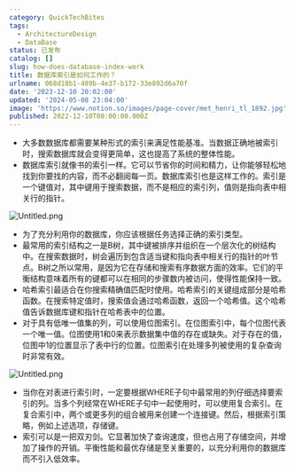 ```yaml
---
category: QuickTechBites
tags:
  - ArchitectureDesign
  - DataBase
status: 已发布
catalog: []
slug: how-does-database-index-work
title: 数据库索引是如何工作的？
urlname: 068d18b1-489b-4e37-b172-33e892d6a70f
date: '2023-12-10 20:02:00'
updated: '2024-05-08 23:04:00'
image: 'https://www.notion.so/images/page-cover/met_henri_tl_1892.jpg'
published: 2022-12-10T08:00:00.000Z
---
```

- 大多数数据库都需要某种形式的索引来满足性能基准。当数据正确地被索引时，搜索数据库就会变得更简单，这也提高了系统的整体性能。
- 数据库索引就像书的索引一样。它可以节省你的时间和精力，让你能够轻松地找到你要找的内容，而不必翻阅每一页。数据库索引也是这样工作的。索引是一个键值对，其中键用于搜索数据，而不是相应的索引列，值则是指向表中相关行的指针。

![Untitled.png](https://prod-files-secure.s3.us-west-2.amazonaws.com/5d24fe63-e567-4804-86f9-9fdc62e13082/3e87f042-644d-48ab-9a58-227f3d930d71/Untitled.png?X-Amz-Algorithm=AWS4-HMAC-SHA256&X-Amz-Content-Sha256=UNSIGNED-PAYLOAD&X-Amz-Credential=ASIAZI2LB466VPEXCLV5%2F20250405%2Fus-west-2%2Fs3%2Faws4_request&X-Amz-Date=20250405T213313Z&X-Amz-Expires=3600&X-Amz-Security-Token=IQoJb3JpZ2luX2VjEL7%2F%2F%2F%2F%2F%2F%2F%2F%2F%2FwEaCXVzLXdlc3QtMiJHMEUCIQCw%2B26Zx4bamlBabYj0oy7bgYcxSWYivtcIJWoudE7lgQIgIVwHni5HsMz1ObJD542FdyVMtd0zPQl28zH8042ozkMq%2FwMINxAAGgw2Mzc0MjMxODM4MDUiDLdZot6WczCeTEekUircA%2BenfqRFKOZX3X%2FP5A%2FGi9qQwdXzeSG31wTOLNLEvo4A3H12TnZpay7jc9MJf47Y7ujLK1oZDOl%2F77datU%2FlAcf8rCA56V9Kg7O7XaT7lUKZmMs8ibb7Bqh9hzxyzZ2wSLkthj5WEJzEVERmphaPDTS9LOfZE91wajf07IIsN2%2BJinXfEvlEWsxcry8m%2B6t9K8HAJ%2BvwSsk0xdDJbG%2BsUOztEZ28ctDi5t9OceIjPUmzlF16WkRbbVocqt4AjyyCcV43RRwEsFp3uV66Xu6bxzfBbyeOd4iXu07rXdhg4Pb%2F6MATP5wI%2F3eghb4nfg%2BHKhr6Q%2FKlXYEX7UVULxAuhgAgiqbWO4g5TcNIjz6TFizWcmoojq9%2F6wrhbKTRjj8SYyq%2Flg%2FY76NHuyZwNkhPDBGMCJe%2ByuXWEQIY4xmR7cYQ%2FiSp0zi3vDSD7WSM7fY7TMQZsm1iKEf7FMiCL0N1Am9Vit8j9rBki7SsA%2B%2FgYh08u%2B2GGVDnZiHMjgi1twrf%2B%2FJkjQp%2FGZ6d%2BcIrUYrugq3dUE7kYeEnDJX6y5igNXzdE%2BYa3TTv6dSMsObRWaWLPCB2GWBCvzHjjlwC4OeEMfXTTw3bNGxgAoRMxQdib5KCvXF3yhHqbho%2BbqlvMKTBxr8GOqUBYCi%2Fw9D4BUYkxU22RI0QLKPUHsV32po38Gh4KePhp3NfNf54oj9RVVwfUGsT2Hk4FIbmiZlUFCE1mXG0bQMntHlCs5AJSlgxxsEU9UUen4PwNG5EuBO9LuPag1mfRLVSnLiA0f78%2FfEBBZF9KjL410QAmx9teh9yrBvvI6UNuAR5bOBE3Dhxp8Ef9yrrHGjCLbmjO2kE3IB%2B0Q5vhZ5y0EBsCVAu&X-Amz-Signature=21da00810e1dd3d1832bbf5f617768b25e1535195690654278aebde65bb10752&X-Amz-SignedHeaders=host&x-id=GetObject)

- 为了充分利用你的数据库，你应该根据任务选择正确的索引类型。
- 最常用的索引结构之一是B树，其中键被排序并组织在一个层次化的树结构中。在搜索数据时，树会遍历到包含适当键和指向表中相关行的指针的叶节点。B树之所以常用，是因为它在存储和搜索有序数据方面的效率。它们的平衡结构意味着所有的键都可以在相同的步骤数内被访问，使得性能保持一致。
- 哈希索引最适合在你搜索精确值匹配时使用。哈希索引的关键组成部分是哈希函数。在搜索特定值时，搜索值会通过哈希函数，返回一个哈希值。这个哈希值告诉数据库键和指针在哈希表中的位置。
- 对于具有低唯一值集的列，可以使用位图索引。在位图索引中，每个位图代表一个唯一值。位图使用1和0来表示数据集中值的存在或缺失。对于存在的值，位图中1的位置显示了表中行的位置。位图索引在处理多列被使用的复杂查询时非常有效。

![Untitled.png](https://prod-files-secure.s3.us-west-2.amazonaws.com/5d24fe63-e567-4804-86f9-9fdc62e13082/25e88b4a-737d-484e-85cc-b7fe2444aa3c/Untitled.png?X-Amz-Algorithm=AWS4-HMAC-SHA256&X-Amz-Content-Sha256=UNSIGNED-PAYLOAD&X-Amz-Credential=ASIAZI2LB466VPEXCLV5%2F20250405%2Fus-west-2%2Fs3%2Faws4_request&X-Amz-Date=20250405T213313Z&X-Amz-Expires=3600&X-Amz-Security-Token=IQoJb3JpZ2luX2VjEL7%2F%2F%2F%2F%2F%2F%2F%2F%2F%2FwEaCXVzLXdlc3QtMiJHMEUCIQCw%2B26Zx4bamlBabYj0oy7bgYcxSWYivtcIJWoudE7lgQIgIVwHni5HsMz1ObJD542FdyVMtd0zPQl28zH8042ozkMq%2FwMINxAAGgw2Mzc0MjMxODM4MDUiDLdZot6WczCeTEekUircA%2BenfqRFKOZX3X%2FP5A%2FGi9qQwdXzeSG31wTOLNLEvo4A3H12TnZpay7jc9MJf47Y7ujLK1oZDOl%2F77datU%2FlAcf8rCA56V9Kg7O7XaT7lUKZmMs8ibb7Bqh9hzxyzZ2wSLkthj5WEJzEVERmphaPDTS9LOfZE91wajf07IIsN2%2BJinXfEvlEWsxcry8m%2B6t9K8HAJ%2BvwSsk0xdDJbG%2BsUOztEZ28ctDi5t9OceIjPUmzlF16WkRbbVocqt4AjyyCcV43RRwEsFp3uV66Xu6bxzfBbyeOd4iXu07rXdhg4Pb%2F6MATP5wI%2F3eghb4nfg%2BHKhr6Q%2FKlXYEX7UVULxAuhgAgiqbWO4g5TcNIjz6TFizWcmoojq9%2F6wrhbKTRjj8SYyq%2Flg%2FY76NHuyZwNkhPDBGMCJe%2ByuXWEQIY4xmR7cYQ%2FiSp0zi3vDSD7WSM7fY7TMQZsm1iKEf7FMiCL0N1Am9Vit8j9rBki7SsA%2B%2FgYh08u%2B2GGVDnZiHMjgi1twrf%2B%2FJkjQp%2FGZ6d%2BcIrUYrugq3dUE7kYeEnDJX6y5igNXzdE%2BYa3TTv6dSMsObRWaWLPCB2GWBCvzHjjlwC4OeEMfXTTw3bNGxgAoRMxQdib5KCvXF3yhHqbho%2BbqlvMKTBxr8GOqUBYCi%2Fw9D4BUYkxU22RI0QLKPUHsV32po38Gh4KePhp3NfNf54oj9RVVwfUGsT2Hk4FIbmiZlUFCE1mXG0bQMntHlCs5AJSlgxxsEU9UUen4PwNG5EuBO9LuPag1mfRLVSnLiA0f78%2FfEBBZF9KjL410QAmx9teh9yrBvvI6UNuAR5bOBE3Dhxp8Ef9yrrHGjCLbmjO2kE3IB%2B0Q5vhZ5y0EBsCVAu&X-Amz-Signature=74e924414c01d2e66c569b050b16e057d0eb8d4b6ac7316943deebcfdedbc78a&X-Amz-SignedHeaders=host&x-id=GetObject)

- 当你在对表进行索引时，一定要根据WHERE子句中最常用的列仔细选择要索引的列。当多个列经常在WHERE子句中一起使用时，可以使用复合索引。在复合索引中，两个或更多列的组合被用来创建一个连接键。然后，根据索引策略，例如上述选项，存储键。
- 索引可以是一把双刃剑。它显著加快了查询速度，但也占用了存储空间，并增加了操作的开销。平衡性能和最优存储是至关重要的，以充分利用你的数据库而不引入低效率。
